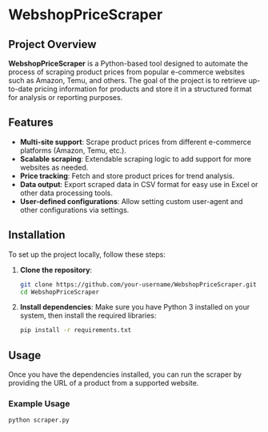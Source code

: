 # WebshopPriceScraper

## Project Overview

**WebshopPriceScraper** is a Python-based tool designed to automate the process of scraping product prices from popular e-commerce websites such as Amazon, Temu, and others. The goal of the project is to retrieve up-to-date pricing information for products and store it in a structured format for analysis or reporting purposes.

## Features

- **Multi-site support**: Scrape product prices from different e-commerce platforms (Amazon, Temu, etc.).
- **Scalable scraping**: Extendable scraping logic to add support for more websites as needed.
- **Price tracking**: Fetch and store product prices for trend analysis.
- **Data output**: Export scraped data in CSV format for easy use in Excel or other data processing tools.
- **User-defined configurations**: Allow setting custom user-agent and other configurations via settings.

## Installation

To set up the project locally, follow these steps:

1. **Clone the repository**:
    ```bash
    git clone https://github.com/your-username/WebshopPriceScraper.git
    cd WebshopPriceScraper
    ```

2. **Install dependencies**:
    Make sure you have Python 3 installed on your system, then install the required libraries:
    ```bash
    pip install -r requirements.txt
    ```

## Usage

Once you have the dependencies installed, you can run the scraper by providing the URL of a product from a supported website.

### Example Usage

```bash
python scraper.py
